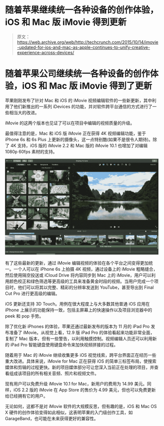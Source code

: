 # 随着苹果继续统一各种设备的创作体验，iOS 和 Mac 版 iMovie 得到更新 

> 原文：<https://web.archive.org/web/http://techcrunch.com/2015/10/14/imovie-updated-for-ios-and-mac-as-apple-continues-to-unify-creative-experience-across-devices/>

# 随着苹果公司继续统一各种设备的创作体验，iOS 和 Mac 版 iMovie 得到了更新

苹果刚刚发布了针对 Mac 和 iOS 的 iMovie 视频编辑软件的一些新更新，其中利用了他们新推出的一系列 iDevices 的功能，并对软件跨平台通信的方式进行了一些相当大的改进。

iMovie 的这两个版本也见证了可以在项目中编辑的视频质量的升级。

最值得注意的是，Mac 和 iOS 版 iMovie 正在获得 4K 视频编辑功能，鉴于 iPhone 6s 和 6s Plus 上更新的摄像头，这一点特别酷(如果不是很令人期待)。除了 4K 支持，iOS 版的 iMovie 2.2 和 Mac 版的 iMovie 10.1 也增加了对编辑 1080p 60fps 素材的支持。

![Screen Shot 2015-10-14 at 3.46.31 PM](img/3925a03a2d244b5291a2cd12625e470c.png)

有了这些最新的更新，通过 iMovie 编辑视频的体验在各个平台之间变得更加统一。一个人可以在 iPhone 6s 上拍摄 4K 视频，通过设备上的 iMovie 粗略缝合，然后使用隔空投送或 iCloud Drive 将内容同步到 Mac 上的 iMovie，用户可以利用颜色校正和绿色筛选等更高级的工具来准备黄金时段的视频。当用户完成一个项目时，他们可以将其以完整、精彩的分辨率发送到 YouTube，甚至导出到 Final Cut Pro 进行更高级的编辑。

iOS 更新还支持 3D Touch。用例在很大程度上与大多数其他普通 iOS 应用在 iPhone 上展示的功能保持一致，包括主屏幕上的快速操作以及项目浏览器中的 peek 和 pop 手势。

除了优化新 iPhones 的体验，苹果还通过最新发布的版本为 11 月的 iPad Pro 发布准备了 iMovie。从视觉上看，12.9 版 iPad Pro 的体验看起来功能非常全面，复制了 Mac 版本，但有一些警告，以利用触摸控制。视频编辑人员还可以利用新的 iPad Pro 智能键盘使用键盘命令来加快视频拼接的过程。

随着用于 Mac 的 iMovie 继续收集更多 iOS 视觉线索，跨平台界面正在经历一些重大改进。具体来说，iMovie for Mac 正在获得 iOS 的简单三标签布局，使搜索媒体和剪辑的过程更快。新的项目媒体部分可让您深入当前正在处理的项目，并查看组成该项目的所有相关音频、照片和视频文件。

现有用户可以免费升级 iMovie 10.1 for Mac，新用户的费用为 14.99 美元。同样，iOS 2.2 版的 iMovie 在 App Store 的售价为 4.99 美元，但也可以免费更新给已经拥有它的用户。

无论如何，这都不是对 iMovie 软件的大规模反思，但有趣的是，iOS 和 Mac OS X 硬件的创作体验变得如此相似，这表明苹果的入门级创作工具，如 GarageBand，也可能在未来获得更好的兼容性。
